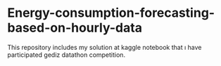 # Energy-consumption-forecasting-based-on-hourly-data
This repository includes my solution at kaggle notebook that ı have participated gediz datathon competition.
